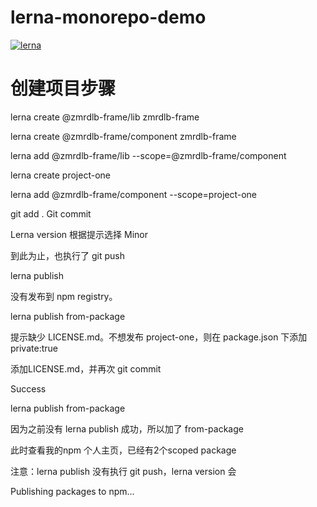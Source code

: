 # lerna-monorepo-demo
[![lerna](https://img.shields.io/badge/maintained%20with-lerna-cc00ff.svg)](https://lerna.js.org/)

# 创建项目步骤

lerna create @zmrdlb-frame/lib zmrdlb-frame

lerna create @zmrdlb-frame/component zmrdlb-frame

lerna add @zmrdlb-frame/lib --scope=@zmrdlb-frame/component

lerna create project-one

lerna add @zmrdlb-frame/component --scope=project-one

git add .
Git commit

Lerna version
根据提示选择 Minor

到此为止，也执行了 git push

lerna publish

没有发布到 npm registry。

lerna publish from-package

提示缺少 LICENSE.md。不想发布 project-one，则在 package.json 下添加 private:true

添加LICENSE.md，并再次 git commit

Success

lerna publish from-package

因为之前没有 lerna publish 成功，所以加了 from-package

此时查看我的npm 个人主页，已经有2个scoped package

注意：lerna publish 没有执行 git push，lerna version 会

Publishing packages to npm...
